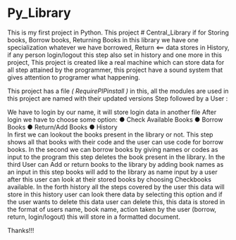 # Py_Library
This is my first project in Python.
This project # Central_Library if for Storing books, Borrow books, Returning Books in this library we have one specialization whatever we have borrowed, Return &lt;== data stores in History, if any person login/logout this step also set in history and one more in this project, This project is created like a real machine which can store data for all step attained by the programmer, this project have a sound system that gives attention to programer what happening. 

This project has a file *( RequirePIPinstall )* in this, all the modules are used in this project are named with their updated versions Step followed by a User : 

We have to login by our name, it will store login data in another file After login we have to choose some option: 
● Check Available Books 
● Borrow Books 
● Return/Add Books 
● History  
In first we can lookout the books present in the library or not. This step shows all that books with their code and the user can use code for borrow books. 
In the second we can borrow books by giving names or codes as input to the program this step deletes the book present in the library. 
In the third User can Add or return books to the library by adding book names as an input in this step books will add to the library as name input by a user after this user can look at their stored books by choosing Checkbooks available. 
In the forth history all the steps covered by the user this data will store in this history user can look there data by selecting this option and if the user wants to delete this data user can delete this, this data is stored in the format of users name, book name, action taken by the user (borrow, return, login/logout) this will store in a formatted document. 

Thanks!!!
